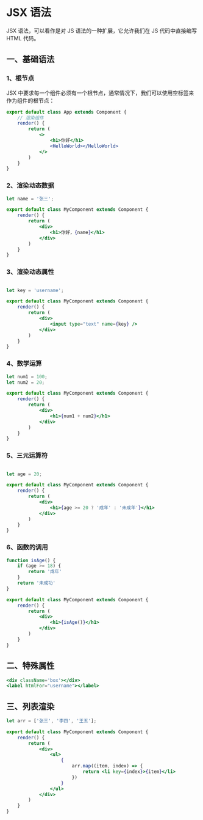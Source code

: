# JSX 语法

JSX 语法，可以看作是对 JS 语法的一种扩展，它允许我们在 JS 代码中直接编写 HTML 代码。

## 一、基础语法

### 1、根节点

JSX 中要求每一个组件必须有一个根节点，通常情况下，我们可以使用空标签来作为组件的根节点：

```jsx
export default class App extends Component {
	// 渲染组件
	render() {
		return (
			<>
				<h1>你好</h1>
				<HelloWorld></HelloWorld>
			</>
		)
	}
}
```

### 2、渲染动态数据

```jsx
let name = '张三';

export default class MyComponent extends Component {
    render() {
        return (
            <div>
                <h1>你好，{name}</h1>
            </div>
        )
    }
}
```

### 3、渲染动态属性

```jsx

let key = 'username';

export default class MyComponent extends Component {
    render() {
        return (
            <div>
                <input type="text" name={key} />
            </div>
        )
    }
}
```

### 4、数学运算

```jsx
let num1 = 100;
let num2 = 20;

export default class MyComponent extends Component {
    render() {
        return (
            <div>
                <h1>{num1 + num2}</h1>
            </div>
        )
    }
}
```

### 5、三元运算符

```jsx

let age = 20;

export default class MyComponent extends Component {
    render() {
        return (
            <div>
                <h1>{age >= 20 ? '成年' : '未成年'}</h1>
            </div>
        )
    }
}
```

### 6、函数的调用

```jsx
function isAge() {
    if (age >= 18) {
        return '成年'
    }
    return '未成功'
}

export default class MyComponent extends Component {
    render() {
        return (
            <div>
                <h1>{isAge()}</h1>
            </div>
        )
    }
}
```

## 二、特殊属性

```jsx
<div className='box'></div>
<label htmlFor="username"></label>
```

## 三、列表渲染

```jsx
let arr = ['张三', '李四', '王五'];

export default class MyComponent extends Component {
    render() {
        return (
            <div>
                <ul>
                    {
                        arr.map((item, index) => {
                            return <li key={index}>{item}</li>
                        })
                    }
                </ul>
            </div>
        )
    }
}
```

